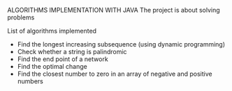 ALGORITHMS IMPLEMENTATION WITH JAVA
The project is about solving problems

List of algorithms implemented
- Find the longest increasing subsequence (using dynamic programming)
- Check whether a string is palindromic
- Find the end point of a network
- Find the optimal change
- Find the closest number to zero in an array of negative and positive numbers